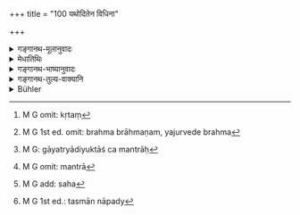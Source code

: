 +++
title = "100 यथोदितेन विधिना"

+++

<details><summary>गङ्गानथ-मूलानुवादः</summary>

According to the prescribed rule, the Brāhmaṇa shall, every day, during normal times, diligently recite the Veda in verse, as also the Veda in verse and prose.—(100)
</details>

<details><summary>मेधातिथिः</summary>

**छन्दांसि** गायत्र्यादीन्य् अभिप्रेतानि तैः **कृतं** युक्तं **ब्रह्म** ऋक्साम । अनेकार्थत्वात् करोतेर् अयम् अत्रार्थो व्याख्यायते । यथा गोमयान् कुर्विति संहरे, पृष्ठं कुर्वित्य् उन्मर्दने, एवम् अत्र युजेर् अर्थे वर्तते । ब्रह्म च छन्दश् च ब्रह्मच्छन्दसी, ताभ्यां **कृतं**[^१८१] युक्तं **ब्रह्मच्छन्दस्कृतम्** । ब्रह्म ब्राह्मणम्, यजुर्वेदे ब्रह्म[^१८२] यजूंषि गायत्र्यादियुक्तांश् च मन्त्रान्[^१८३] । एकस्मिन्न् एवावस्थानके पठन्ति । न यथा बाह्वृच्ये छान्दोग्ये च विभागेनैकस्मिन् ग्रन्थे मन्त्रा[^१८४] अन्यत्र ब्राह्मणम् । एवं प्रकारभेदाद् वेदानाम् एवं युक्तम् इति पूर्वे व्याख्यातवन्तः ।


[^१८४]:
     M G omit: mantrā


[^१८३]:
     M G: gāyatryādiyuktāś ca mantrāḥ


[^१८२]:
     M G 1st ed. omit: brahma brāhmaṇam, yajurvede brahma


[^१८१]:
     M G omit: kṛtaṃ

- **यथोदितेन** । पूर्वो विधिर् अनापद्य् उपसंह्रियते । आपदि अध्यापकस्यासंनिधानं बहुदेवताविभागम् अपेक्षमाणस्य तत्रागुणवतः[^१८५] विस्मृत्य स्यात् । तस्माद् आपद्य्[^१८६] अयं विभागो नादरणीयः ॥ ४.१०० ॥


[^१८६]:
     M G 1st ed.: tasmān nāpady


[^१८५]:
     M G add: saha
</details>

<details><summary>गङ्गानथ-भाष्यानुवादः</summary>

The term ‘*verse*’ stands for the ‘*Gāyatrī*’ and other metres; and the
Veda *with* these, is the *Ṛgveda*, and also the *Sāma Veda*. The term
‘*kṛta*’ is used here in the sense of *association*, the root ‘*kṛ*’
having several significations, it is explained as denoting ‘association’
in the present context. The root ‘*kṛ*’ has the sense of ‘*collecting*’
in such expressions as ‘*gomayān kuru*’ (collect cowdung),—it has the
sense of *rubbing*, in the expression ‘*pṛṣṭham kuru*’ (Rub the back);
similarly, in the present text it means ‘association.’

‘*Brahmachandaskṛtam*’—that which is in verse and prose. In the
Yajurveda, there are prose-passages, as also Mantras composed in the
*Gāyatrī* and other metres; both kinds of passages being found in the
same chapter. It is not so in the Ṛgveda or in the Sāma Veda; in both of
which the *mantras* (in metre) form one part and the *Brāhmaṇas* (prose)
form a distinct part. It is on the basis of this difference in the
character of the Vedas that the text mentions them in the way in which
it has done. Thus have the older writers explained the text.

‘*According to rule*’—This sums up the rules laid down in connection
with normal times. In abnormal times, one would need the presence of the
Teacher for enlightening him regarding the distinction mentioned in the
text; and if, on that account, he were not to repeat the texts, he would
forget them; hence, in this case, the aforesaid distinction need not be
observed.—(100)
</details>

<details><summary>गङ्गानथ-तुल्य-वाक्यानि</summary>

*Gautama* (quoted in commentary on Gobhila, p. 64).—‘There is no
stopping of reading for that reading which has been laid down as to be
done every day.’
</details>

<details><summary>Bühler</summary>

100	According to the rule declared above, let him recite the daily (portion of the) Mantras, and a zealous Brahmana, (who is) not in distress, (shall study) the Brahmana and the Mantrasamhita.
</details>
